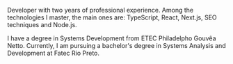 Developer with two years of professional experience. Among the technologies I master, the
main ones are: TypeScript, React, Next.js, SEO techniques and Node.js.

I have a degree in Systems Development from ETEC Philadelpho Gouvêa Netto. Currently, I am pursuing a bachelor's degree in Systems Analysis and Development at Fatec Rio Preto.
